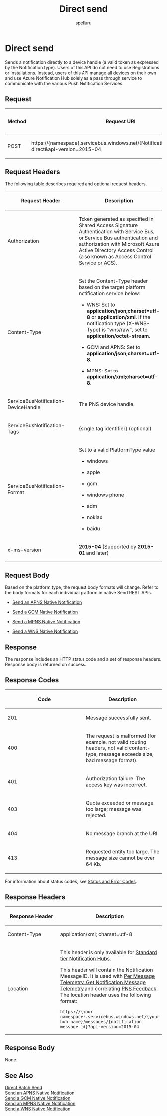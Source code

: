﻿---
title: "Direct send"
ms.custom: ""
ms.date: "2019-04-05"
ms.prod: "azure"
ms.reviewer: ""
ms.service: "notification-hubs"
ms.suite: ""
ms.tgt_pltfrm: ""
ms.topic: "reference"
author: "spelluru"
ms.author: "spelluru"
manager: "timlt"

---

# Direct send
Sends a notification directly to a device handle (a valid token as expressed by the Notification type). Users of this API do not need to use Registrations or Installations. Instead, users of this API manage all devices on their own and use Azure Notification Hub solely as a pass through service to communicate with the various Push Notification Services.

## Request

<table>
<colgroup>
<col style="width: 33%" />
<col style="width: 33%" />
<col style="width: 33%" />
</colgroup>
<thead>
<tr class="header">
<th><p>Method</p></th>
<th><p>Request URI</p></th>
<th><p>HTTP Version</p></th>
</tr>
</thead>
<tbody>
<tr class="odd">
<td><p>POST</p></td>
<td><p>https://{namespace}.servicebus.windows.net/{NotificationHub}/messages/?direct&amp;api-version=2015-04</p></td>
<td><p>HTTP/1.1</p></td>
</tr>
</tbody>
</table>


## Request Headers

The following table describes required and optional request headers.

<table>
<colgroup>
<col style="width: 50%" />
<col style="width: 50%" />
</colgroup>
<thead>
<tr class="header">
<th><p>Request Header</p></th>
<th><p>Description</p></th>
</tr>
</thead>
<tbody>
<tr class="odd">
<td><p>Authorization</p></td>
<td><p>Token generated as specified in Shared Access Signature Authentication with Service Bus, or Service Bus authentication and authorization with Microsoft Azure Active Directory Access Control (also known as Access Control Service or ACS).</p></td>
</tr>
<tr class="even">
<td><p>Content-Type</p></td>
<td><p>Set the Content-Type header based on the target platform notification service below:</p>
<ul>
<li><p>WNS: Set to <strong>application/json;charset=utf-8</strong> or <strong>application/xml</strong>. If the notification type (X-WNS-Type) is “wns/raw”, set to <strong>application/octet-stream</strong>.</p></li>
<li><p>GCM and APNS: Set to <strong>application/json;charset=utf-8</strong>.</p></li>
<li><p>MPNS: Set to <strong>application/xml;charset=utf-8</strong>.</p></li>
</ul></td>
</tr>
<tr class="odd">
<td><p>ServiceBusNotification-DeviceHandle</p></td>
<td><p>The PNS device handle.</p></td>
</tr>
<tr class="even">
<td><p>ServiceBusNotification-Tags</p></td>
<td><p>{single tag identifier} (optional)</p></td>
</tr>
<tr class="odd">
<td><p>ServiceBusNotification-Format</p></td>
<td><p>Set to a valid PlatformType value</p>
<ul>
<li><p>windows</p></li>
<li><p>apple</p></li>
<li><p>gcm</p></li>
<li><p>windows phone</p></li>
<li><p>adm</p></li>
<li><p>nokiax</p></li>
<li><p>baidu</p></li>
</ul></td>
</tr>
<tr class="even">
<td><p>x-ms-version</p></td>
<td><p><strong>2015-04</strong> (Supported by <strong>2015-01</strong> and later)</p></td>
</tr>
</tbody>
</table>


## Request Body

Based on the platform type, the request body formats will change. Refer to the body formats for each individual platform in native Send REST APIs.

  - [Send an APNS Native Notification](dn223266\(v=azure.100\).md)

  - [Send a GCM Native Notification](dn223273\(v=azure.100\).md)

  - [Send a MPNS Native Notification](dn383737\(v=azure.100\).md)

  - [Send a WNS Native Notification](dn223272\(v=azure.100\).md)

## Response

The response includes an HTTP status code and a set of response headers. Response body is returned on success.

## Response Codes

<table>
<colgroup>
<col style="width: 50%" />
<col style="width: 50%" />
</colgroup>
<thead>
<tr class="header">
<th><p>Code</p></th>
<th><p>Description</p></th>
</tr>
</thead>
<tbody>
<tr class="odd">
<td><p>201</p></td>
<td><p>Message successfully sent.</p></td>
</tr>
<tr class="even">
<td><p>400</p></td>
<td><p>The request is malformed (for example, not valid routing headers, not valid content-type, message exceeds size, bad message format).</p></td>
</tr>
<tr class="odd">
<td><p>401</p></td>
<td><p>Authorization failure. The access key was incorrect.</p></td>
</tr>
<tr class="even">
<td><p>403</p></td>
<td><p>Quota exceeded or message too large; message was rejected.</p></td>
</tr>
<tr class="odd">
<td><p>404</p></td>
<td><p>No message branch at the URI.</p></td>
</tr>
<tr class="even">
<td><p>413</p></td>
<td><p>Requested entity too large. The message size cannot be over 64 Kb.</p></td>
</tr>
</tbody>
</table>


For information about status codes, see [Status and Error Codes](http://msdn.microsoft.com/library/windowsazure/dd179357.aspx).

## Response Headers

<table>
<colgroup>
<col style="width: 50%" />
<col style="width: 50%" />
</colgroup>
<thead>
<tr class="header">
<th><p>Response Header</p></th>
<th><p>Description</p></th>
</tr>
</thead>
<tbody>
<tr class="odd">
<td><p>Content-Type</p></td>
<td><p>application/xml; charset=utf-8</p></td>
</tr>
<tr class="even">
<td><p>Location</p></td>
<td><p>This header is only available for <a href="https://azure.microsoft.com/pricing/details/notification-hubs/">Standard tier Notification Hubs</a>.</p>
<p>This header will contain the Notification Message ID. It is used with <a href="mt608135(v=azure.100).md">Per Message Telemetry: Get Notification Message Telemetry</a> and correlating <a href="mt705560(v=azure.100).md">PNS Feedback</a>. The location header uses the following format:</p>
<pre><code>https://{your namespace}.servicebus.windows.net/{your hub name}/messages/{notification message id}?api-version=2015-04</code></pre></td>
</tr>
</tbody>
</table>


## Response Body

None.

## See Also

[Direct Batch Send](mt734910\(v=azure.100\).md)  
[Send an APNS Native Notification](dn223266\(v=azure.100\).md)  
[Send a GCM Native Notification](dn223266\(v=azure.100\).md)  
[Send an MPNS Native Notification](dn383737\(v=azure.100\).md)  
[Send a WNS Native Notification](dn223272\(v=azure.100\).md)

